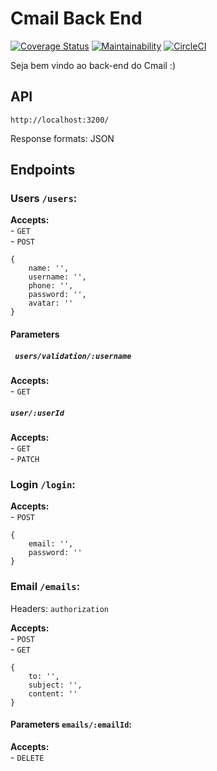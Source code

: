 # Cmail Back End

[![Coverage Status](https://coveralls.io/repos/github/omariosouto/cmail-back/badge.svg?branch=master)](https://coveralls.io/github/omariosouto/cmail-back?branch=master)
[![Maintainability](https://api.codeclimate.com/v1/badges/eeb79d17670beb95df6b/maintainability)](https://codeclimate.com/github/omariosouto/cmail-back/maintainability)
[![CircleCI](https://circleci.com/gh/omariosouto/cmail-back/tree/master.svg?style=svg)](https://circleci.com/gh/omariosouto/cmail-back/tree/master)

Seja bem vindo ao back-end do Cmail :)

## API
`http://localhost:3200/`  

Response formats: JSON

## Endpoints
### Users `/users`:
**Accepts:**  
    - `GET`  
    - `POST`  
```
{
    name: '',
    username: '',
    phone: '',
    password: '',
    avatar: ''
}
```

#### Parameters 
##### ` users/validation/:username`
**Accepts:**  
    - `GET`  
  
##### `user/:userId`
**Accepts:**  
    - `GET`  
    - `PATCH`   
    
### Login `/login`:
**Accepts:**  
    - `POST`
```
{
    email: '',
    password: ''
}
```

### Email `/emails`:
Headers: `authorization`

**Accepts:**  
    - `POST`  
    - `GET`

```
{
    to: '',
    subject: '',
    content: ''
}
```

#### Parameters `emails/:emailId`:
**Accepts:**  
    - `DELETE`  
